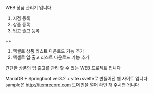 WEB 상품 관리기 입니다

1. 지점 등록
2. 상품 등록
3. 입고 출고 등록

++ 
1. 엑셀로 상품 리스트 다운로드 기능 추가
2. 엑셀로 입·출고 리스트 다운로드 기능 추가

간단한 상품의 입·출고를 관리 할 수 있는 WEB 프로젝트 입니다

MariaDB + Springboot ver3.2 + vite+svelte로 만들어진 웹 사이트 입니다
sample은 http://itemrecord.com 도메인을 열어 확인 해 주시면 됩니다
